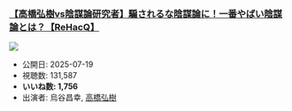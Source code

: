 ### [【高橋弘樹vs陰謀論研究者】騙されるな陰謀論に！一番やばい陰謀論とは？【ReHacQ】](https://www.youtube.com/watch?v=K7qWZuFVovQ)
[![](https://img.youtube.com/vi/K7qWZuFVovQ/sddefault.jpg)](https://www.youtube.com/watch?v=K7qWZuFVovQ)
-   公開日: 2025-07-19
-   視聴数: 131,587
-   **いいね数: 1,756**
-   出演者: 烏谷昌幸, [高橋弘樹](/rehacq_fan/people/高橋弘樹 "wikilink")
